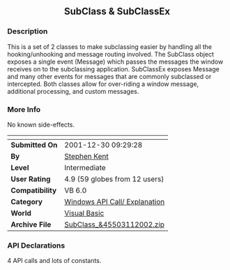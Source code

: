 ﻿<div align="center">

## SubClass & SubClassEx


</div>

### Description

This is a set of 2 classes to make subclassing easier by handling all the hooking/unhooking and message routing involved. The SubClass object exposes a single event (Message) which passes the messages the window receives on to the subclassing application. SubClassEx exposes Message and many other events for messages that are commonly subclassed or intercepted. Both classes allow for over-riding a window message, additional processing, and custom messages.
 
### More Info
 
No known side-effects.


<span>             |<span>
---                |---
**Submitted On**   |2001-12-30 09:29:28
**By**             |[Stephen Kent](https://github.com/Planet-Source-Code/PSCIndex/blob/master/ByAuthor/stephen-kent.md)
**Level**          |Intermediate
**User Rating**    |4.9 (59 globes from 12 users)
**Compatibility**  |VB 6\.0
**Category**       |[Windows API Call/ Explanation](https://github.com/Planet-Source-Code/PSCIndex/blob/master/ByCategory/windows-api-call-explanation__1-39.md)
**World**          |[Visual Basic](https://github.com/Planet-Source-Code/PSCIndex/blob/master/ByWorld/visual-basic.md)
**Archive File**   |[SubClass\_&45503112002\.zip](https://github.com/Planet-Source-Code/stephen-kent-subclass-subclassex__1-30275/archive/master.zip)

### API Declarations

4 API calls and lots of constants.





